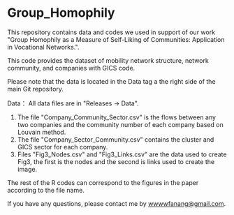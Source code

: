 # Group_Homophily

This repository contains data and codes we used in support of our work 
"Group Homophily as a Measure of Self-Liking of Communities: Application in Vocational Networks.".

This code provides the dataset of mobility network structure, network community, and companies with GICS code. 

Please note that the data is located in the Data tag a the right side of the main Git repository. 

Data：
All data files are in "Releases -> Data". 
1. The file "Company_Community_Sector.csv" is the flows between any two companies and the community number of each company based on Louvain method. 
2. The file "Company_Sector_Community.csv" contains the cluster and GICS sector for each company.
3. Files "Fig3_Nodes.csv" and "Fig3_Links.csv" are the data used to create Fig3, the first is the nodes and the second is links used to create the image.

The rest of the R codes can correspond to the figures in the paper according to the file name.

If you have any questions, please contact me by wwwwfanang@gmail.com.
